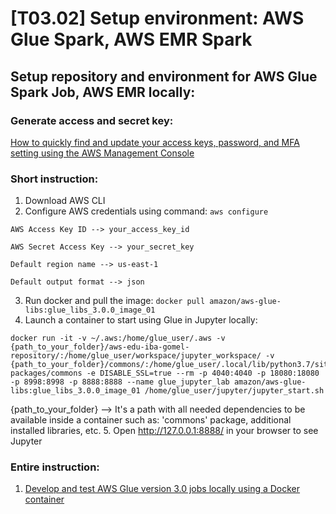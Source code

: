 # [T03.02] Setup environment: AWS Glue Spark, AWS EMR Spark

## Setup repository and environment for AWS Glue Spark Job, AWS EMR locally:

### Generate access and secret key:

[How to quickly find and update your access keys, password, and MFA setting using the AWS Management Console](https://aws.amazon.com/ru/blogs/security/how-to-find-update-access-keys-password-mfa-aws-management-console/)

### Short instruction:

1. Download AWS CLI
2. Configure AWS credentials using command: `aws configure`
```
AWS Access Key ID --> your_access_key_id

AWS Secret Access Key --> your_secret_key

Default region name --> us-east-1

Default output format --> json
```

3. Run docker and pull the image: `docker pull amazon/aws-glue-libs:glue_libs_3.0.0_image_01`
4. Launch a container to start using Glue in Jupyter locally:
```
docker run -it -v ~/.aws:/home/glue_user/.aws -v {path_to_your_folder}/aws-edu-iba-gomel-repository/:/home/glue_user/workspace/jupyter_workspace/ -v {path_to_your_folder}/commons/:/home/glue_user/.local/lib/python3.7/site-packages/commons -e DISABLE_SSL=true --rm -p 4040:4040 -p 18080:18080 -p 8998:8998 -p 8888:8888 --name glue_jupyter_lab amazon/aws-glue-libs:glue_libs_3.0.0_image_01 /home/glue_user/jupyter/jupyter_start.sh
```
{path_to_your_folder} --> It's a path with all needed dependencies to be available inside a container such as: 'commons' package, additional installed libraries, etc.
5. Open http://127.0.0.1:8888/ in your browser to see Jupyter

### Entire instruction:

1. [Develop and test AWS Glue version 3.0 jobs locally using a Docker container](https://aws.amazon.com/ru/blogs/big-data/develop-and-test-aws-glue-version-3-0-jobs-locally-using-a-docker-container/)